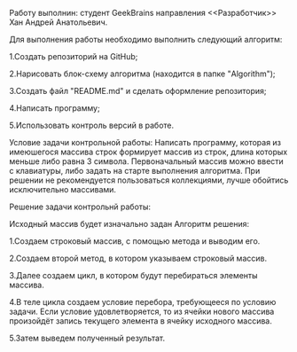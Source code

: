 Работу выполнин: студент GeekBrains направления <<Разработчик>> Хан Андрей Анатольевич.

Для выполнения работы необходимо выполнить следующий алгоритм:

1.Создать репозиторий на GitHub;

2.Нарисовать блок-схему алгоритма (находится в папке "Algorithm");

3.Создать файл "README.md" и сделать оформление репозитория;

4.Написать программу;

5.Использовать контроль версий в работе.

Условие задачи контрольной работы:
Написать программу, которая из имеюшегося массива строк формирует массив из строк, длина которых меньше либо равна 3 символа. Первоначальный массив можно ввести с клавиатуры, либо задать на старте выполнения алгоритма. При решении не рекомендуется пользоваться коллекциями, лучше обойтись исключительно массивами.

Решение задачи контрольнй работы:

Исходный массив будет изначально задан 
Алгоритм решения:

1.Создаем строковый массив, с помощью метода и выводим его.

2.Создаем второй метод, в котором указываем строковый массив.

3.Далее создаем цикл, в котором будут перебираться элементы массива.

4.В теле цикла создаем условие перебора, требующееся по условию задачи.
Если условие удовлетворяется, то из ячейки нового массива произойдёт запись текущего элемента в ячейку исходного массива.

5.Затем выведем полученный результат.